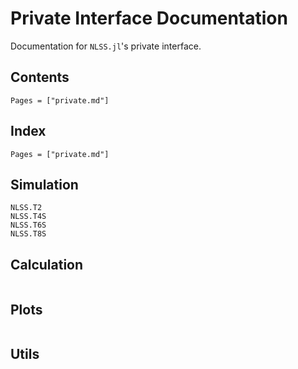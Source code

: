 # Private Interface Documentation

Documentation for `NLSS.jl`'s private interface.

## Contents

```@contents
Pages = ["private.md"]
```

## Index

```@index
Pages = ["private.md"]
```

## Simulation

```@docs
NLSS.T2
NLSS.T4S
NLSS.T6S
NLSS.T8S
```

## Calculation

```@docs
```

## Plots
```@docs
```
## Utils
```@docs
```